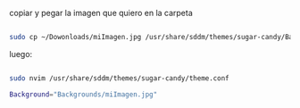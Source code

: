 copiar y pegar la imagen que quiero en la carpeta 
```bash

sudo cp ~/Dowonloads/miImagen.jpg /usr/share/sddm/themes/sugar-candy/Backgrounds
```

luego:

```bash

sudo nvim /usr/share/sddm/themes/sugar-candy/theme.conf

Background="Backgrounds/miImagen.jpg"

```
